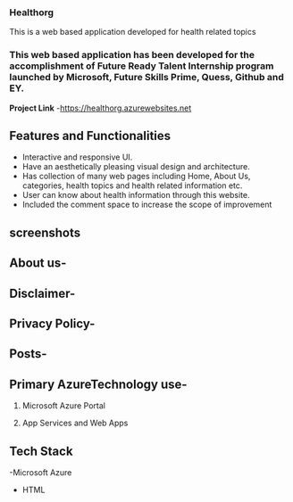 ### Healthorg 

This is a web based application developed for health related topics

### This web based application has been developed for the accomplishment of Future Ready Talent Internship program launched by Microsoft, Future Skills Prime, Quess, Github and EY.

**Project Link** -https://healthorg.azurewebsites.net

## Features and Functionalities 

 
 - Interactive and responsive UI.
 - Have an aesthetically pleasing visual design and architecture.
 - Has collection of many web pages including Home, About Us, categories, health topics and health related information etc.
 - User can know about health information through this website.
 - Included the comment space to increase the scope of improvement
 
## screenshots


## About us-

## Disclaimer-

## Privacy Policy-

## Posts-

## Primary AzureTechnology use-
1. Microsoft Azure Portal

2. App Services and Web Apps

## Tech Stack
-Microsoft Azure
- HTML
